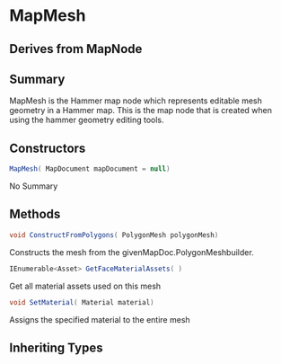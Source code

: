 # MapMesh

## Derives from MapNode

## Summary

MapMesh is the Hammer map node which represents editable mesh geometry in a Hammer map.
This is the map node that is created when using the hammer geometry editing tools.
## Constructors

```c#
MapMesh( MapDocument mapDocument = null) 
```
No Summary
## Methods

```c#
void ConstructFromPolygons( PolygonMesh polygonMesh) 
```
Constructs the mesh from the givenMapDoc.PolygonMeshbuilder.
```c#
IEnumerable<Asset> GetFaceMaterialAssets( ) 
```
Get all material assets used on this mesh
```c#
void SetMaterial( Material material) 
```
Assigns the specified material to the entire mesh
## Inheriting Types

